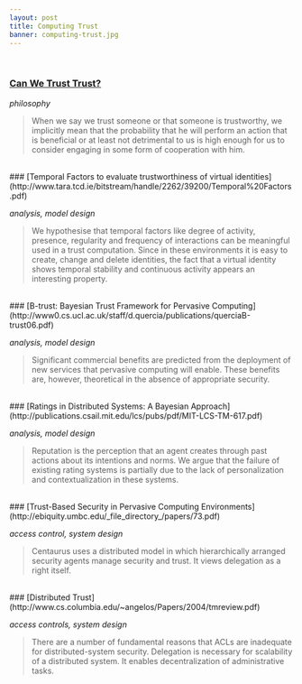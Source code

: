 ```yaml
---
layout: post
title: Computing Trust
banner: computing-trust.jpg
---
```


<br>

### [Can We Trust Trust?](http://citeseerx.ist.psu.edu/viewdoc/download?doi=10.1.1.24.5695&rep=rep1&type=pdf)

*philosophy*

> When we say we trust someone or that someone is
trustworthy, we implicitly mean that the probability that he will perform an action that is
beneficial or at least not detrimental to us is high enough for us to consider engaging in some
form of cooperation with him.

<br>
### [Temporal Factors to evaluate trustworthiness of virtual identities](http://www.tara.tcd.ie/bitstream/handle/2262/39200/Temporal%20Factors.pdf)

*analysis, model design*

> We hypothesise that temporal factors like
degree of activity, presence, regularity and frequency of
interactions can be meaningful used in a trust computation.
Since in these environments it is
easy to create, change and delete identities, the fact that
a virtual identity shows temporal stability and continuous
activity appears an interesting property. 

<br>
### [B-trust: Bayesian Trust Framework for Pervasive Computing](http://www0.cs.ucl.ac.uk/staff/d.quercia/publications/querciaB-trust06.pdf)

*analysis, model design*

> Significant commercial benefits are predicted from the deployment of new services that
pervasive computing will enable. These benefits are, however, theoretical in the absence
of appropriate security.


<br>
### [Ratings in Distributed Systems: A Bayesian Approach](http://publications.csail.mit.edu/lcs/pubs/pdf/MIT-LCS-TM-617.pdf)

*analysis, model design*

> Reputation is the perception that an agent creates through past actions about its intentions and norms. We argue that the failure of existing rating systems is partially due to the lack of personalization and
contextualization in these systems.


<br>
### [Trust-Based Security in Pervasive Computing Environments](http://ebiquity.umbc.edu/_file_directory_/papers/73.pdf)

*access control, system design*

> Centaurus uses a distributed model in
which hierarchically arranged security
agents manage security and trust. It views delegation as a right
itself. 



<br>
### [Distributed Trust](http://www.cs.columbia.edu/~angelos/Papers/2004/tmreview.pdf)

*access controls, system design*

> There are a number of fundamental
reasons that ACLs are inadequate for distributed-system security.
Delegation is necessary for scalability of a distributed system. It enables decentralization of
administrative tasks.

<br>
